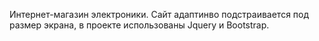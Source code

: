 Интернет-магазин электроники. Сайт адаптинво подстраивается под размер экрана, в проекте использованы Jquery и Bootstrap. 
